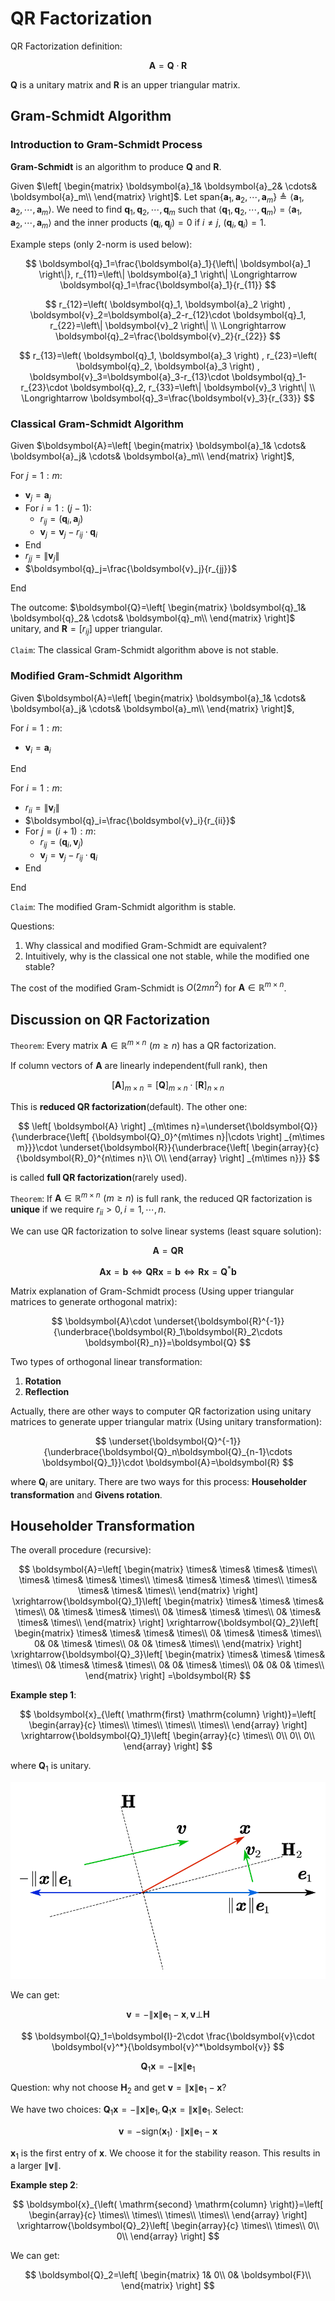 # QR Factorization

QR Factorization definition:

$$
\boldsymbol{A}=\boldsymbol{Q}\cdot \boldsymbol{R}
$$

$\boldsymbol{Q}$ is a unitary matrix and $\boldsymbol{R}$ is an upper triangular matrix.

## Gram-Schmidt Algorithm

### Introduction to Gram-Schmidt Process

**Gram-Schmidt** is an algorithm to produce $\boldsymbol{Q}$ and $\boldsymbol{R}$.

Given $\left[ \begin{matrix}
	\boldsymbol{a}_1&		\boldsymbol{a}_2&		\cdots&		\boldsymbol{a}_m\\
\end{matrix} \right]$. Let $\mathrm{span}\left\{ \boldsymbol{a}_1, \boldsymbol{a}_2, \cdots , \boldsymbol{a}_m \right\} \triangleq \left< \boldsymbol{a}_1, \boldsymbol{a}_2, \cdots , \boldsymbol{a}_m \right>$. We need to find $\boldsymbol{q}_1, \boldsymbol{q}_2, \cdots , \boldsymbol{q}_m$ such that $\left< \boldsymbol{q}_1, \boldsymbol{q}_2, \cdots , \boldsymbol{q}_m \right> =\left< \boldsymbol{a}_1, \boldsymbol{a}_2, \cdots , \boldsymbol{a}_m \right>$ and the inner products $\left( \boldsymbol{q}_i, \boldsymbol{q}_j \right) =0$ if $i\ne j$, $\left( \boldsymbol{q}_i, \boldsymbol{q}_i \right) =1$.

Example steps (only 2-norm is used below):

$$
\boldsymbol{q}_1=\frac{\boldsymbol{a}_1}{\left\| \boldsymbol{a}_1 \right\|}, r_{11}=\left\| \boldsymbol{a}_1 \right\| \Longrightarrow \boldsymbol{q}_1=\frac{\boldsymbol{a}_1}{r_{11}}
$$

$$
r_{12}=\left( \boldsymbol{q}_1, \boldsymbol{a}_2 \right) , \boldsymbol{v}_2=\boldsymbol{a}_2-r_{12}\cdot \boldsymbol{q}_1, r_{22}=\left\| \boldsymbol{v}_2 \right\| 
\\
\Longrightarrow \boldsymbol{q}_2=\frac{\boldsymbol{v}_2}{r_{22}}
$$

$$
r_{13}=\left( \boldsymbol{q}_1, \boldsymbol{a}_3 \right) , r_{23}=\left( \boldsymbol{q}_2, \boldsymbol{a}_3 \right) , \boldsymbol{v}_3=\boldsymbol{a}_3-r_{13}\cdot \boldsymbol{q}_1-r_{23}\cdot \boldsymbol{q}_2, r_{33}=\left\| \boldsymbol{v}_3 \right\| 
\\
\Longrightarrow \boldsymbol{q}_3=\frac{\boldsymbol{v}_3}{r_{33}}
$$

### Classical Gram-Schmidt Algorithm

Given $\boldsymbol{A}=\left[ \begin{matrix}
	\boldsymbol{a}_1&		\cdots&		\boldsymbol{a}_j&		\cdots&		\boldsymbol{a}_m\\
\end{matrix} \right]$, 

For $j=1:m$:

- $\boldsymbol{v}_j=\boldsymbol{a}_j$
- For $i=1:(j-1)$:
    - $r_{ij}=\left( \boldsymbol{q}_i, \boldsymbol{a}_j \right)$
    - $\boldsymbol{v}_j=\boldsymbol{v}_j-r_{ij}\cdot \boldsymbol{q}_i$
- End
- $r_{jj}=\left\| \boldsymbol{v}_j \right\|$
- $\boldsymbol{q}_j=\frac{\boldsymbol{v}_j}{r_{jj}}$

End

The outcome: $\boldsymbol{Q}=\left[ \begin{matrix}
	\boldsymbol{q}_1&		\boldsymbol{q}_2&		\cdots&		\boldsymbol{q}_m\\
\end{matrix} \right]$ unitary, and $\boldsymbol{R}=\left[ r_{ij} \right]$ upper triangular.

`Claim`: The classical Gram-Schmidt algorithm above is not stable.

### Modified Gram-Schmidt Algorithm

Given $\boldsymbol{A}=\left[ \begin{matrix}
	\boldsymbol{a}_1&		\cdots&		\boldsymbol{a}_j&		\cdots&		\boldsymbol{a}_m\\
\end{matrix} \right]$, 

For $i=1:m$:

- $\boldsymbol{v}_i=\boldsymbol{a}_i$

End

For $i=1:m$:

- $r_{ii}=\left\| \boldsymbol{v}_i \right\|$
- $\boldsymbol{q}_i=\frac{\boldsymbol{v}_i}{r_{ii}}$
- For $j=(i+1):m$:
    - $r_{ij}=\left( \boldsymbol{q}_i, \boldsymbol{v}_j \right)$
    - $\boldsymbol{v}_j=\boldsymbol{v}_j-r_{ij}\cdot \boldsymbol{q}_i$
- End

End

`Claim`: The modified Gram-Schmidt algorithm is stable.

Questions:

1. Why classical and modified Gram-Schmidt are equivalent?
2. Intuitively, why is the classical one not stable, while the modified one stable?

The cost of the modified Gram-Schmidt is $O(2mn^2)$ for $\boldsymbol{A}\in \mathbb{R} ^{m\times n}$.

## Discussion on QR Factorization

`Theorem`: Every matrix $\boldsymbol{A}\in \mathbb{R} ^{m\times n}\,\,\left( m\geqslant n \right)$ has a QR factorization.

If column vectors of $\boldsymbol{A}$ are linearly independent(full rank), then

$$
\left[ \boldsymbol{A} \right] _{m\times n}=\left[ \boldsymbol{Q} \right] _{m\times n}\cdot \left[ \boldsymbol{R} \right] _{n\times n}
$$

This is **reduced QR factorization**(default). The other one:

$$
\left[ \boldsymbol{A} \right] _{m\times n}=\underset{\boldsymbol{Q}}{\underbrace{\left[ {\boldsymbol{Q}_0}^{m\times n}|\cdots \right] _{m\times m}}}\cdot \underset{\boldsymbol{R}}{\underbrace{\left[ \begin{array}{c}
	{\boldsymbol{R}_0}^{n\times n}\\
	O\\
\end{array} \right] _{m\times n}}}
$$

is called **full QR factorization**(rarely used).

`Theorem`: If $\boldsymbol{A}\in \mathbb{R} ^{m\times n}\,\,\left( m\geqslant n \right)$ is full rank, the reduced QR factorization is **unique** if we require $r_{ii}>0, i=1,\cdots ,n$.

We can use QR factorization to solve linear systems (least square solution):

$$
\boldsymbol{A}=\boldsymbol{QR}
$$

$$
\boldsymbol{Ax}=\boldsymbol{b}\Leftrightarrow \boldsymbol{QRx}=\boldsymbol{b}\Leftrightarrow \boldsymbol{Rx}=\boldsymbol{Q}^*\boldsymbol{b}
$$

Matrix explanation of Gram-Schmidt process (Using upper triangular matrices to generate orthogonal matrix):

$$
\boldsymbol{A}\cdot \underset{\boldsymbol{R}^{-1}}{\underbrace{\boldsymbol{R}_1\boldsymbol{R}_2\cdots \boldsymbol{R}_n}}=\boldsymbol{Q}
$$

Two types of orthogonal linear transformation:

1. **Rotation**
2. **Reflection**

Actually, there are other ways to computer QR factorization using unitary matrices to generate upper triangular matrix (Using unitary transformation):

$$
\underset{\boldsymbol{Q}^{-1}}{\underbrace{\boldsymbol{Q}_n\boldsymbol{Q}_{n-1}\cdots \boldsymbol{Q}_1}}\cdot \boldsymbol{A}=\boldsymbol{R}
$$

where $\boldsymbol{Q}_i$ are unitary. There are two ways for this process: **Householder transformation** and **Givens rotation**.

## Householder Transformation

The overall procedure (recursive):

$$
\boldsymbol{A}=\left[ \begin{matrix}
	\times&		\times&		\times&		\times\\
	\times&		\times&		\times&		\times\\
	\times&		\times&		\times&		\times\\
	\times&		\times&		\times&		\times\\
\end{matrix} \right] \xrightarrow{\boldsymbol{Q}_1}\left[ \begin{matrix}
	\times&		\times&		\times&		\times\\
	0&		\times&		\times&		\times\\
	0&		\times&		\times&		\times\\
	0&		\times&		\times&		\times\\
\end{matrix} \right] \xrightarrow{\boldsymbol{Q}_2}\left[ \begin{matrix}
	\times&		\times&		\times&		\times\\
	0&		\times&		\times&		\times\\
	0&		0&		\times&		\times\\
	0&		0&		\times&		\times\\
\end{matrix} \right] \xrightarrow{\boldsymbol{Q}_3}\left[ \begin{matrix}
	\times&		\times&		\times&		\times\\
	0&		\times&		\times&		\times\\
	0&		0&		\times&		\times\\
	0&		0&		0&		\times\\
\end{matrix} \right] =\boldsymbol{R}
$$

**Example step 1**:

$$
\boldsymbol{x}_{\left( \mathrm{first} \mathrm{column} \right)}=\left[ \begin{array}{c}
	\times\\
	\times\\
	\times\\
	\times\\
\end{array} \right] \xrightarrow{\boldsymbol{Q}_1}\left[ \begin{array}{c}
	\times\\
	0\\
	0\\
	0\\
\end{array} \right] 
$$

where $\boldsymbol{Q}_1$ is unitary.

![Householder](./Householder.png)

We can get:

$$
\boldsymbol{v}=-\left\| \boldsymbol{x} \right\| \boldsymbol{e}_1-\boldsymbol{x}, \boldsymbol{v}\bot \mathbf{H}
$$

$$
\boldsymbol{Q}_1=\boldsymbol{I}-2\cdot \frac{\boldsymbol{v}\cdot \boldsymbol{v}^*}{\boldsymbol{v}^*\boldsymbol{v}}
$$

$$
\boldsymbol{Q}_1\boldsymbol{x}=-\left\| \boldsymbol{x} \right\| \boldsymbol{e}_1
$$

Question: why not choose $\mathbf{H}_2$ and get $\boldsymbol{v}=\left\| \boldsymbol{x} \right\| \boldsymbol{e}_1-\boldsymbol{x}$?

We have two choices: $\boldsymbol{Q}_1\boldsymbol{x}=-\left\| \boldsymbol{x} \right\| \boldsymbol{e}_1, \boldsymbol{Q}_1\boldsymbol{x}=\left\| \boldsymbol{x} \right\| \boldsymbol{e}_1$. Select:

$$
\boldsymbol{v}=-\mathrm{sign}\left( \boldsymbol{x}_1 \right) \cdot \left\| \boldsymbol{x} \right\| \boldsymbol{e}_1-\boldsymbol{x}
$$

$\boldsymbol{x}_1$ is the first entry of $\boldsymbol{x}$. We choose it for the stability reason. This results in a larger $\left\| \boldsymbol{v} \right\|$.

**Example step 2**:

$$
\boldsymbol{x}_{\left( \mathrm{second} \mathrm{column} \right)}=\left[ \begin{array}{c}
	\times\\
	\times\\
	\times\\
	\times\\
\end{array} \right] \xrightarrow{\boldsymbol{Q}_2}\left[ \begin{array}{c}
	\times\\
	\times\\
	0\\
	0\\
\end{array} \right] 
$$

We can get:

$$
\boldsymbol{Q}_2=\left[ \begin{matrix}
	1&		0\\
	0&		\boldsymbol{F}\\
\end{matrix} \right] 
$$


